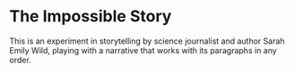 # The Impossible Story

This is an experiment in storytelling by science journalist and author Sarah Emily Wild, playing with a narrative that works with its paragraphs in any order.